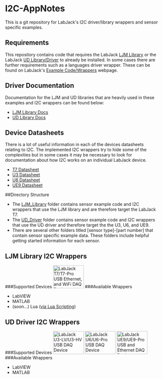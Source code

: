 # I2C-AppNotes
This is a git repository for LabJack's I2C driver/library wrappers and sensor specific examples.  

## Requirements
This repository contains code that requires the LabJack [LJM Library](https://labjack.com/support/software/installers/ljm) or the LabJack [UD Library/Driver](https://labjack.com/support/software/installers/ud) to already be installed.  In some cases there are further requirements such as a languages driver wrapper.  These can be found on LabJack's [Example Code/Wrappers](https://labjack.com/support/software/examples) webpage.

## Driver Documentation
Documentation for the LJM and UD libraries that are heavily used in these examples and I2C wrappers can be found below:
* [LJM Library Docs](https://labjack.com/support/software/api/ljm)
* [UD Library Docs](https://labjack.com/support/software/installers/ud)

## Device Datasheets
There is a lot of useful information in each of the devices datasheets relating to I2C.  The implemented I2C wrappers try to hide some of the complexities but in some cases it may be necessary to look for documentation about how I2C works on an individual LabJack device.
* [T7 Datasheet](https://labjack.com/support/datasheets/t7)
* [U3 Datasheet](https://labjack.com/support/datasheets/u3)
* [U6 Datasheet](https://labjack.com/support/datasheets/u6)
* [UE9 Datasheet](https://labjack.com/support/datasheets/ue9)

##Directory Structure
* The [LJM_Library](https://github.com/labjack/I2C-AppNotes/tree/master/LJM_Library) folder contains sensor example code and I2C wrappers that use the LJM library and are therefore target the LabJack T7.
* The [UD_Driver](https://github.com/labjack/I2C-AppNotes/tree/master/UD_Driver) folder contains sensor example code and I2C wrappers that use the UD driver and therefore target the the U3, U6, and UE9.
* There are several other folders titled [sensor type]-[part number] that contain sensor specific example data.  These folders include helpful getting started information for each sensor.

## LJM Library I2C Wrappers
###Supported Devices
<a href="https://labjack.com/products/t7"><img src="https://labjack.com/sites/default/files/T7-Pro_USB_Ethernet_WiFi_DAQ_Device.JPG" width="100px" height="75px" alt="LabJack T7/T7-Pro USB Ethernet, and WiFi DAQ Device" title="T7"></a>
###Available Wrappers
* LabVIEW
* MATLAB
* (soon...) Lua ([via Lua Scripting](https://labjack.com/support/datasheets/t7/scripting))

## UD Driver I2C Wrappers
###Supported Devices
<a href="https://labjack.com/products/u3"><img src="https://labjack.com/sites/default/files/U3HV_white_shadow.JPG" width="100px" height="75px" alt="LabJack U3-LV/U3-HV USB DAQ Device" title="U3"></a>
<a href="https://labjack.com/products/u6"><img src="https://labjack.com/sites/default/files/U6_0.jpg" width="100px" height="75px" alt="LabJack U6/U6-Pro USB DAQ Device" title="U6"></a>
<a href="https://labjack.com/products/ue9"><img src="https://labjack.com/sites/default/files/UE9.JPG" width="100px" height="75px" alt="LabJack UE9/UE9-Pro USB and Ethernet DAQ Device" title="UE9"></a>
###Available Wrappers
* LabVIEW
* MATLAB
